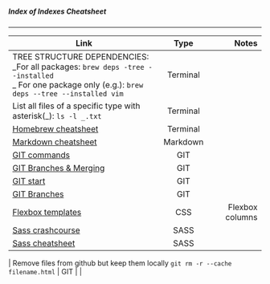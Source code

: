 ##### Index of Indexes Cheatsheet

---

| **Link**                                                                                                                                                 |   Type   | Notes |
| -------------------------------------------------------------------------------------------------------------------------------------------------------- | :------: | ----: |
| TREE STRUCTURE DEPENDENCIES:<br> _For all packages: `brew deps -tree --installed` <br> _ For one package only (e.g.): `brew deps --tree --installed vim` | Terminal |       |
| List all files of a specific type with asterisk(_): `ls -l _.txt`                                                                                        | Terminal |       |
| [Homebrew cheatsheet](https://devhints.io/homebrew)                                                                                                      | Terminal |       |
| [Markdown cheatsheet](https://www.markdownguide.org/cheat-sheet/)                                                                                        | Markdown |       |
| [GIT commands](https://git-scm.com/docs)                                                                                                                 |   GIT    |       |
| [GIT Branches & Merging](https://www.youtube.com/watch?v=Q1kHG842HoI)                                                                                    |   GIT    |       |
| [GIT start](https://docs.github.com/en/get-started/using-git/about-git)                                                                                  |   GIT    |       |
| [GIT Branches](https://www.atlassian.com/git/tutorials/using-branches)                                                                                   |   GIT    |       |
| [Flexbox templates](https://tobiasahlin.com/blog/common-flexbox-patterns/)                                                                                   |   CSS    |    Flexbox columns   |
| [Sass crashcourse](https://www.youtube.com/watch?v=Zz6eOVaaelI)                                                                                   |   SASS    |       |
| [Sass cheatsheet](http://mimoduo.surge.sh/sass-cheat-sheet.html)                                                                                   |   SASS    |       |

| Remove files from github but keep them locally `git rm -r --cache filename.html`                                                                           |   GIT    |       |


